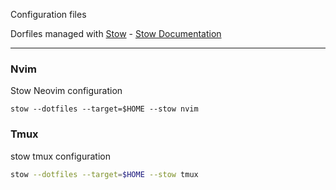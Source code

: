 Configuration files

Dorfiles managed with [Stow](https://github.com/aspiers/stow) - 
[Stow Documentation](https://www.gnu.org/software/stow/)


---

### Nvim

Stow Neovim configuration

```
stow --dotfiles --target=$HOME --stow nvim
```



### Tmux

stow tmux configuration

```sh
stow --dotfiles --target=$HOME --stow tmux

```
